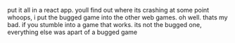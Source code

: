 put it all in a react app. youll find out where its crashing at some point
whoops, i put the bugged game into the other web games. oh well. thats my bad. if you stumble into a game that works. its not the bugged one, everything else was apart of a bugged game
